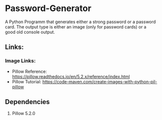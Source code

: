 # Password-Generator
A Python Programm that generates either a strong password or a password card.
The output type is either an image (only for password cards) or a good old console output.

## Links:
### Image Links:
* Pillow Reference: https://pillow.readthedocs.io/en/5.2.x/reference/index.html
* Pillow Tutorial: https://code-maven.com/create-images-with-python-pil-pillow

## Dependencies
1. Pillow 5.2.0

